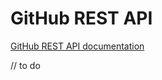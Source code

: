 # GitHub REST API

[GitHub REST API documentation](https://docs.github.com/en/rest?apiVersion=2022-11-28)

// to do
